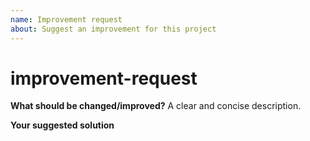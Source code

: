 ```yaml
---
name: Improvement request
about: Suggest an improvement for this project
---
```


# improvement-request

**What should be changed/improved?** A clear and concise description.

**Your suggested solution**


